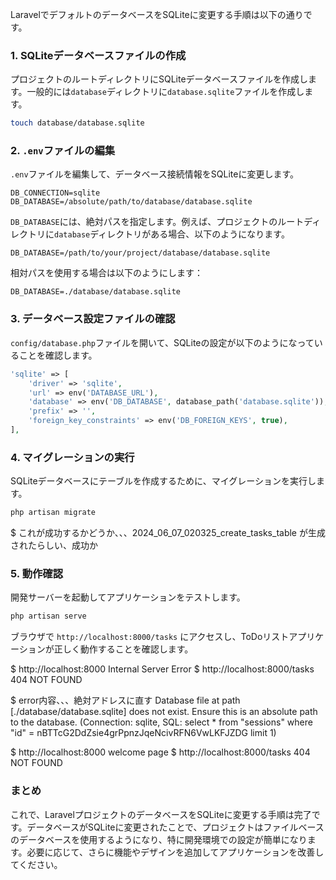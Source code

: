 LaravelでデフォルトのデータベースをSQLiteに変更する手順は以下の通りです。

### 1. SQLiteデータベースファイルの作成

プロジェクトのルートディレクトリにSQLiteデータベースファイルを作成します。一般的には`database`ディレクトリに`database.sqlite`ファイルを作成します。

```bash
touch database/database.sqlite
```

### 2. `.env`ファイルの編集

`.env`ファイルを編集して、データベース接続情報をSQLiteに変更します。

```dotenv
DB_CONNECTION=sqlite
DB_DATABASE=/absolute/path/to/database/database.sqlite
```

`DB_DATABASE`には、絶対パスを指定します。例えば、プロジェクトのルートディレクトリに`database`ディレクトリがある場合、以下のようになります。

```dotenv
DB_DATABASE=/path/to/your/project/database/database.sqlite
```

相対パスを使用する場合は以下のようにします：

```dotenv
DB_DATABASE=./database/database.sqlite
```

### 3. データベース設定ファイルの確認

`config/database.php`ファイルを開いて、SQLiteの設定が以下のようになっていることを確認します。

```php
'sqlite' => [
    'driver' => 'sqlite',
    'url' => env('DATABASE_URL'),
    'database' => env('DB_DATABASE', database_path('database.sqlite')),
    'prefix' => '',
    'foreign_key_constraints' => env('DB_FOREIGN_KEYS', true),
],
```

### 4. マイグレーションの実行

SQLiteデータベースにテーブルを作成するために、マイグレーションを実行します。

```bash
php artisan migrate
```

$ これが成功するかどうか、、、2024_06_07_020325_create_tasks_table が生成されたらしい、成功か

### 5. 動作確認

開発サーバーを起動してアプリケーションをテストします。

```bash
php artisan serve
```

ブラウザで `http://localhost:8000/tasks` にアクセスし、ToDoリストアプリケーションが正しく動作することを確認します。

$ http://localhost:8000  Internal Server Error
$ http://localhost:8000/tasks  404 NOT FOUND

$ error内容、、、絶対アドレスに直す
Database file at path [./database/database.sqlite] does not exist. Ensure this is an absolute path to the database. (Connection: sqlite, SQL: select * from "sessions" where "id" = nBTTcG2DdZsie4grPpnzJqeNcivRFN6VwLKFJZDG limit 1)

$ http://localhost:8000  welcome page
$ http://localhost:8000/tasks  404 NOT FOUND


### まとめ

これで、LaravelプロジェクトのデータベースをSQLiteに変更する手順は完了です。データベースがSQLiteに変更されたことで、プロジェクトはファイルベースのデータベースを使用するようになり、特に開発環境での設定が簡単になります。必要に応じて、さらに機能やデザインを追加してアプリケーションを改善してください。